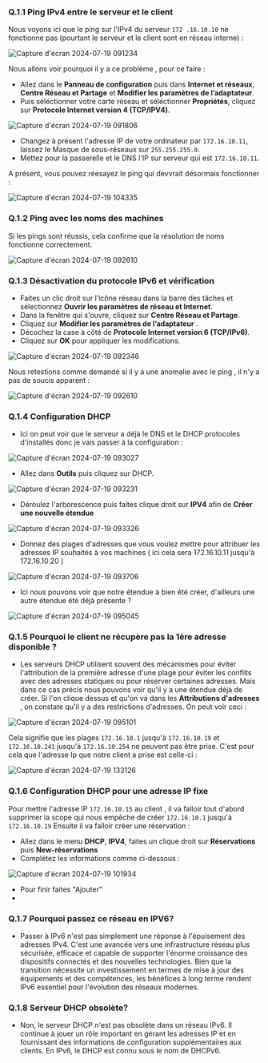 ### Q.1.1 Ping IPv4 entre le serveur et le client

Nous voyons ici que le ping sur l'IPv4 du serveur `172 .16.10.10` ne fonctionne pas (pourtant le serveur et le client sont en réseau interne) :

![Capture d'écran 2024-07-19 091234](https://github.com/user-attachments/assets/217d3577-c9b6-49eb-86e7-51ca616c16c6)

Nous allons voir pourquoi il y a ce problème , pour ce faire : 

 - Allez dans le **Panneau de configuration** puis dans **Internet et réseaux**, **Centre Réseau et Partage** et **Modifier les paramètres de l’adaptateur**.
 - Puis séléctionner votre carte réseau et séléctionner **Propriétés**, cliquez sur **Protocole Internet version 4 (TCP/IPV4)**.

![Capture d'écran 2024-07-19 091806](https://github.com/user-attachments/assets/bd51bcc6-82bf-4e2e-992f-87d4df07a359)

- Changez à présent l'adresse IP de votre ordinateur par `172.16.10.11`, laissez le Masque de sous-réseaux sur `255.255.255.0`.
- Mettez pour la passerelle et le DNS l'IP sur serveur qui est `172.16.10.11`.

A présent, vous pouvez réesayez le ping qui devvrait désormais fonctionner :

![Capture d'écran 2024-07-19 104335](https://github.com/user-attachments/assets/93ad3edd-3fb3-4997-885d-d38af5c4562e)

### Q.1.2 Ping avec les noms des machines 

Si les pings sont réussis, cela confirme que la résolution de noms fonctionne correctement.

![Capture d'écran 2024-07-19 092610](https://github.com/user-attachments/assets/020b0e21-c8e3-4df4-a794-80d241a1fd51)

### Q.1.3 Désactivation du protocole IPv6 et vérification

   - Faites un clic droit sur l'icône réseau dans la barre des tâches et sélectionnez **Ouvrir les paramètres de réseau et Internet**.
   - Dans la fenêtre qui s'ouvre, cliquez sur **Centre Réseau et Partage**.
   - Cliquez sur **Modifier les paramètres de l’adaptateur** .
   - Décochez la case à côté de **Protocole Internet version 6 (TCP/IPv6)**.
   - Cliquez sur **OK** pour appliquer les modifications.

![Capture d'écran 2024-07-19 092346](https://github.com/user-attachments/assets/30ae57c9-c3bd-43ef-b9c2-43e9641e9822)

Nous retestions comme demandé si il y a une anomalie avec le ping , il n'y a pas de soucis apparent :

![Capture d'écran 2024-07-19 092610](https://github.com/user-attachments/assets/020b0e21-c8e3-4df4-a794-80d241a1fd51)

### Q.1.4 Configuration DHCP

- Ici on peut voir que le serveur a déjà le DNS et le DHCP protocoles d'installés donc je vais passer à la configuration : 

![Capture d'écran 2024-07-19 093027](https://github.com/user-attachments/assets/358c4c44-8b1b-400e-9f04-1871780bde19)

- Allez dans **Outils** puis cliquez sur DHCP.

![Capture d'écran 2024-07-19 093231](https://github.com/user-attachments/assets/e33ee5fd-c0a9-485b-9d4a-15b14d1e5c2f)

- Déroulez l'arborescence puis faites clique droit sur **IPV4** afin de **Créer une nouvelle étendue**

![Capture d'écran 2024-07-19 093326](https://github.com/user-attachments/assets/b88583ce-66e4-4145-8179-362bfc6f9d8f)

- Donnez des plages d'adresses que vous voulez mettre pour attribuer les adresses IP souhaités à vos machines ( ici cela sera 172.16.10.11 jusqu'à 172.16.10.20 ) 

![Capture d'écran 2024-07-19 093706](https://github.com/user-attachments/assets/c0dfd53f-7735-47be-aef9-a7ea52ac845d)

- Ici nous pouvons voir que notre étendue à bien été créer, d'ailleurs une autre étendue été déjà présente ?

![Capture d'écran 2024-07-19 095045](https://github.com/user-attachments/assets/5606d196-1598-401d-afc8-38e396802082)

### Q.1.5 Pourquoi le client ne récupère pas la 1ère adresse disponible ?

- Les serveurs DHCP utilisent souvent des mécanismes pour éviter l'attribution de la première adresse d'une plage pour éviter les conflits avec des adresses statiques ou pour réserver certaines adresses. Mais dans ce cas précis nous pouvons voir qu'il y a une étendue déjà de créer. Si l'on clique dessus et qu'on va dans les **Attributions d'adresses** , on constate qu'il y a des restrictions d'adresses. On peut voir ceci :
  
![Capture d'écran 2024-07-19 095101](https://github.com/user-attachments/assets/a559a09a-fda6-470b-b0b3-65ab7a0bff75)

Cela signifie que les plages `172.16.10.1` jusqu'à `172.16.10.19` et `172.16.10.241` jusqu'à `172.16.10.254` ne peuvent pas être prise. C'est pour cela que l'adresse Ip que notre client a prise est celle-ci :

![Capture d'écran 2024-07-19 133126](https://github.com/user-attachments/assets/83f933da-7216-48af-b0da-1ebdfe4e5646)

### Q.1.6 Configuration DHCP pour une adresse IP fixe

Pour mettre l'adresse IP  `172.16.10.15` au client , il va falloir tout d'abord supprimer la scope qui nous empêche de créer `172.16.10.1` jusqu'à `172.16.10.19` 
Ensuite il va falloir créer une réservation :
 - Allez dans le menu **DHCP**, **IPV4**, faites un clique droit sur **Réservations** puis **New-réservations**
 - Complétez les informations comme ci-dessous :
 
 ![Capture d'écran 2024-07-19 101934](https://github.com/user-attachments/assets/c3b47b62-215a-4476-a783-08a0ddbfa658)

 - Pour finir faites "Ajouter"
 - 
### Q.1.7 Pourquoi passez ce réseau en IPV6?

- Passer à IPv6 n'est pas simplement une réponse à l'épuisement des adresses IPv4. C'est une avancée vers une infrastructure réseau plus sécurisée, efficace et capable de supporter l'énorme croissance des dispositifs connectés et des nouvelles technologies. Bien que la transition nécessite un investissement en termes de mise à jour des équipements et des compétences, les bénéfices à long terme rendent IPv6 essentiel pour l'évolution des réseaux modernes.

### Q.1.8 Serveur DHCP obsolète?

- Non, le serveur DHCP n'est pas obsolète dans un réseau IPv6. Il continue à jouer un rôle important en gérant les adresses IP et en fournissant des informations de configuration supplémentaires aux clients. En IPv6, le DHCP est connu sous le nom de DHCPv6. 


